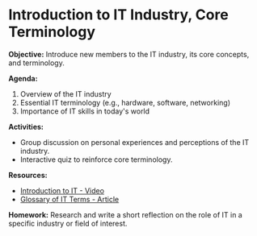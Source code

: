 # Introduction to IT Industry, Core Terminology

**Objective:**
Introduce new members to the IT industry, its core concepts, and terminology.

**Agenda:**
1. Overview of the IT industry
2. Essential IT terminology (e.g., hardware, software, networking)
3. Importance of IT skills in today's world

**Activities:**
- Group discussion on personal experiences and perceptions of the IT industry.
- Interactive quiz to reinforce core terminology.

**Resources:**
- [Introduction to IT - Video](https://www.youtube.com/watch?v=abc123)
- [Glossary of IT Terms - Article](https://www.example.com/glossary)

**Homework:**
Research and write a short reflection on the role of IT in a specific industry or field of interest.
